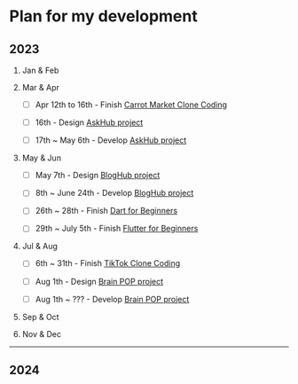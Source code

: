 # Plan for my development

## 2023

1.  Jan & Feb

2.  Mar & Apr

    - [ ] Apr 12th to 16th - Finish [Carrot Market Clone Coding](https://nomadcoders.co/carrot-market)

    - [ ] 16th - Design [AskHub project](https://github.com/cattynip/askhub)

    - [ ] 17th ~ May 6th - Develop [AskHub project](https://github.com/cattynip/askhub)

3.  May & Jun

    - [ ] May 7th - Design [BlogHub project](https://github.com/cattynip/bloghub)

    - [ ] 8th ~ June 24th - Develop [BlogHub project](https://github.com/cattynip/bloghub)

    - [ ] 26th ~ 28th - Finish [Dart for Beginners](https://nomadcoders.co/dart-for-beginners)

    - [ ] 29th ~ July 5th - Finish [Flutter for Beginners](https://nomadcoders.co/flutter-for-beginners)

4.  Jul & Aug

    - [ ] 6th ~ 31th - Finish [TikTok Clone Coding](https://nomadcoders.co/tiktok-clone)

    - [ ] Aug 1th - Design [Brain POP project](https://github.com/cattynip/brain-pop)

    - [ ] Aug 1th ~ ??? - Develop [Brain POP project](https://github.com/cattynip/brain-pop)

5.  Sep & Oct

6.  Nov & Dec

---

## 2024
